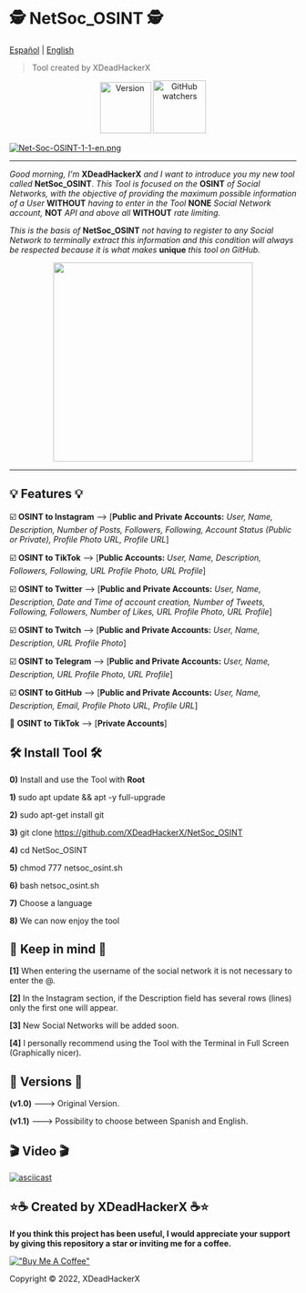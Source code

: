 # 🕵️ NetSoc_OSINT 🕵️

[Español](https://github.com/XDeadHackerX/NetSoc_OSINT/blob/main/README.md) | [English](https://github.com/XDeadHackerX/NetSoc_OSINT/blob/main/README-English.md)

> Tool created by XDeadHackerX

<p align="center"> <img width="90px" alt="Version" src="https://img.shields.io/badge/version-1.1-blue.svg?style=flat"/> <img width="93px" alt="GitHub watchers" src="https://visitor-badge.glitch.me/badge?page_id=NetSoc_OSINT&left_color=gray&right_color=blue"/></p>

[![Net-Soc-OSINT-1-1-en.png](https://i.postimg.cc/0QpbmJm7/Net-Soc-OSINT-1-1-en.png)](https://postimg.cc/Kk8Ghj0Y)

---

*Good morning, I'm* **XDeadHackerX** *and I want to introduce you my new tool called* **NetSoc_OSINT**. *This Tool is focused on the* **OSINT** *of Social Networks, with the objective of providing the maximum possible information of a User* **WITHOUT** *having to enter in the Tool* **NONE** *Social Network account,* **NOT** *API and above all* **WITHOUT** *rate limiting.*

*This is the basis of* **NetSoc_OSINT** *not having to register to any Social Network to terminally extract this information and this condition will always be respected because it is what makes* **unique** *this tool on GitHub.*

<p align="center"><img src=https://i.postimg.cc/0yrH4qG6/pc1.webp width="350px"/></p>

---

## 💡 Features 💡

:ballot_box_with_check: **OSINT to Instagram** --> [**Public and Private Accounts:** *User, Name, Description, Number of Posts, Followers, Following, Account Status (Public or Private), Profile Photo URL, Profile URL*]

:ballot_box_with_check: **OSINT to TikTok** --> [**Public Accounts:** *User, Name, Description, Followers, Following, URL Profile Photo, URL Profile*]

:ballot_box_with_check: **OSINT to Twitter** --> [**Public and Private Accounts:** *User, Name, Description, Date and Time of account creation, Number of Tweets, Following, Followers, Number of Likes, URL Profile Photo, URL Profile*]

:ballot_box_with_check: **OSINT to Twitch** --> [**Public and Private Accounts:** *User, Name, Description, URL Profile Photo*]

:ballot_box_with_check: **OSINT to Telegram** --> [**Public and Private Accounts:** *User, Name, Description, URL Profile Photo, URL Profile*]

:ballot_box_with_check: **OSINT to GitHub** --> [**Public and Private Accounts:** *User, Name, Description, Email, Profile Photo URL, Profile URL*]

:black_square_button: **OSINT to TikTok** --> [**Private Accounts**]

## 🛠 Install Tool 🛠

**0)** Install and use the Tool with **Root**

**1)** sudo apt update && apt -y full-upgrade

**2)** sudo apt-get install git

**3)** git clone https://github.com/XDeadHackerX/NetSoc_OSINT

**4)** cd NetSoc_OSINT

**5)** chmod 777 netsoc_osint.sh

**6)** bash netsoc_osint.sh

**7)** Choose a language

**8)** We can now enjoy the tool

## 🎲 Keep in mind 🎲

**[1]** When entering the username of the social network it is not necessary to enter the @.

**[2]** In the Instagram section, if the Description field has several rows (lines) only the first one will appear.

**[3]** New Social Networks will be added soon.

**[4]** I personally recommend using the Tool with the Terminal in Full Screen (Graphically nicer).

## 🔎 Versions 🔎

**(v1.0)** ---> Original Version.

**(v1.1)** ---> Possibility to choose between Spanish and English.

## 🎬 Video 🎬

[![asciicast](https://asciinema.org/a/549547.svg)](https://asciinema.org/a/549547)

## ⭐☕ Created by XDeadHackerX ☕⭐

**If you think this project has been useful, I would appreciate your support by giving this repository a star or inviting me for a coffee.**

[!["Buy Me A Coffee"](https://www.buymeacoffee.com/assets/img/custom_images/orange_img.png)](https://www.buymeacoffee.com/XDeadHackerX)

Copyright © 2022, XDeadHackerX

